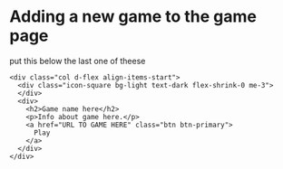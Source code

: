 # Adding a new game to the game page

put this below the last one of theese

```
<div class="col d-flex align-items-start">
  <div class="icon-square bg-light text-dark flex-shrink-0 me-3">
  </div>
  <div>
    <h2>Game name here</h2>
    <p>Info about game here.</p>
    <a href="URL TO GAME HERE" class="btn btn-primary">
      Play
    </a>
  </div>
</div>
```